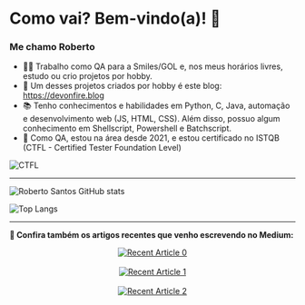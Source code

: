 # Como vai? Bem-vindo(a)! 👋
### Me chamo Roberto 

- 👨‍💻 Trabalho como QA para a Smiles/GOL e, nos meus horários livres, estudo ou crio projetos por hobby.
- 📌 Um desses projetos criados por hobby é este blog: https://devonfire.blog
- 📚 Tenho conhecimentos e habilidades em Python, C, Java, automação e desenvolvimento web (JS, HTML, CSS). Além disso, possuo algum conhecimento em Shellscript, Powershell e Batchscript.
- 📌 Como QA, estou na área desde 2021, e estou certificado no ISTQB (CTFL - Certified Tester Foundation Level)

![CTFL](CTFL_logo1.png)

-------------------------------------------------------------------------

 ![Roberto Santos GitHub stats](https://github-readme-stats.vercel.app/api?username=robsings&show_icons=true&theme=tokyonight&border_radius=50&rank_icon=github)  
 
![Top Langs](https://github-readme-stats.vercel.app/api/top-langs/?username=robsings&layout=compact&theme=tokyonight&border_radius=50)

-------------------------------------------------------------------------

**📝 Confira também os artigos recentes que venho escrevendo no Medium:**
<div align="center">
<a target="_blank" href="https://github-readme-medium-recent-article.vercel.app/medium/@rob.sings/0"><img src="https://github-readme-medium-recent-article.vercel.app/medium/@rob.sings/0" alt="Recent Article 0"><br><br>
<a target="_blank" href="https://github-readme-medium-recent-article.vercel.app/medium/@rob.sings/1"><img src="https://github-readme-medium-recent-article.vercel.app/medium/@rob.sings/1" alt="Recent Article 1"><br><br>
<a target="_blank" href="https://github-readme-medium-recent-article.vercel.app/medium/@rob.sings/2"><img src="https://github-readme-medium-recent-article.vercel.app/medium/@rob.sings/2" alt="Recent Article 2"><br><br> 
</div>
